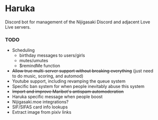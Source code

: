 # Haruka
Discord bot for management of the Nijigasaki Discord and adjacent Love Live servers.
### TODO
* Scheduling
  * birthday messages to users/girls
  * mutes/umutes
  * $remindMe function
* <s>Allow true multi-server support without breaking everything</s> (just need to do music, scoring, and automod)
* Youtube support, including revamping the queue system
* Specific ban system for when people inevitably abuse this system
* <s>Import and improve Maribot's antispam automoderation</s>
* Haruka specific message when people boost
* Nijigasaki.moe integrations?
* SIF/SIFAS card info lookups
* Extract image from pixiv links
